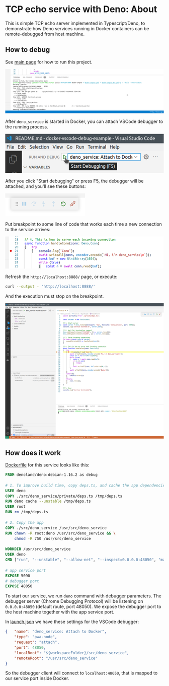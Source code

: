 # TCP echo service with Deno: About

This is simple TCP echo server implemented in Typescript/Deno, to demonstrate how Deno services running in Docker containers can be remote-debugged from host machine.

## How to debug

See [main page](../../README.md) for how to run this project.

![image: docker-compose](../../readme-assets/docker-compose-up-dev.png)

After `deno_service` is started in Docker, you can attach VSCode debugger to the running process.

![image: F5](../../readme-assets/deno_service-f5.png)

After you click "Start debugging" or press F5, the debugger will be attached, and you'll see these buttons:

![image: F5 started](../../readme-assets/f5.png)

Put breakpoint to some line of code that works each time a new connection to the service arrives:

![image: breakpoint](../../readme-assets/deno_service-breakpoint.png)

Refresh the `http://localhost:8888/` page, or execute:

```bash
curl --output - 'http://localhost:8888/'
```

And the execution must stop on the breakpoint.

![image: breakpoint](../../readme-assets/deno_service-breakpoint-hit.png)

## How does it work

[Dockerfile](../../infra/deno_service/Dockerfile) for this service looks like this:

```dockerfile
FROM denoland/deno:debian-1.16.2 as debug

# 1. To improve build time, copy deps.ts, and cache the app dependencies.
USER deno
COPY ./src/deno_service/private/deps.ts /tmp/deps.ts
RUN deno cache --unstable /tmp/deps.ts
USER root
RUN rm /tmp/deps.ts

# 2. Copy the app
COPY ./src/deno_service /usr/src/deno_service
RUN chown -R root:deno /usr/src/deno_service && \
	chmod -R 750 /usr/src/deno_service

WORKDIR /usr/src/deno_service
USER deno
CMD ["run", "--unstable", "--allow-net", "--inspect=0.0.0.0:48050", "main.ts"]

# app service port
EXPOSE 5090
# debugger port
EXPOSE 48050
```

To start our service, we run `deno` command with debugger parameters. The debugger server (Chrome Debugging Protocol) will be listening on `0.0.0.0:48050` (default route, port 48050).
We expose the debugger port to the host machine together with the app service port.

In [launch.json](../../.vscode/launch.json) we have these settings for the VSCode debugger:

```json
{	"name": "deno_service: Attach to Docker",
	"type": "pwa-node",
	"request": "attach",
	"port": 48050,
	"localRoot": "${workspaceFolder}/src/deno_service",
	"remoteRoot": "/usr/src/deno_service"
}
```

So the debugger client will connect to `localhost:48050`, that is mapped to our service port inside Docker.
